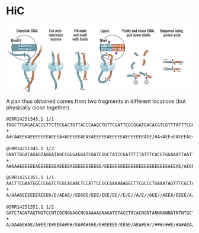 # HiC

![Alt text](image.png)

A pair thus obtained comes from two fragments in different locations (but physically close together). 

```
@SRR14251345.1 1/1
TNGCTTGAGACACCCTTCTTCGACTGTTACCCAAGCTGTTCGATTCGCGGATGACACGTCGTTTATTTCGCCGAAATTTG
+
A#/AAEE6AEEEEEEEAEEEA<AEEEEEAEAEAEEEEEAEEEEEAEEEEEEEAEE/6A<AEE<EAEEEAE</EEE/EEEA

@SRR14251345.1 1/2
GNATTGGATAGAGTAGGATAGCCGGGAGGATCGATCGGCTATCCGATTTTTATTTCACGTGGAAATTAATTCGCTTCGCG
+
A#AAAEEEEEEAEEEEEEEAEEEEAEEEEEEEEEEE/EEEEEEEEEEEEEEEEEEEEEEEEAEEAE/AE6E<AE/E/<EE
```



```
@SRR14251351.1 1/1
AACTTCGAATGGCCCGGTCTCGCAGAACTCCATTCCGCCGAAAAAGGCTTCGCCCTGAAATAGTTTCGCTAGGCTAGCGT
+
A/AAA6EEEEEEAEEE6/E/AEAE//EE66E/EEE/EEE/EE//E/E//A/E//6EE//AEEA/EEEE/A/EEEE/E/</

@SRR14251351.1 1/2
GATCTAGNTAGTNGTCCNTCGCNGNAGCNGNAAAAGNAGATGTACCTACACNGNTANNNANNATNTNTGCTGAANTTTAN
+
A/AAA6E#AE/A#EE/E#EEEA#E#/EA#A#E6E/E#EEEEE/EEAE/AEA#E#//###/##E/#A#AEA/E/E#A6E/#
```
